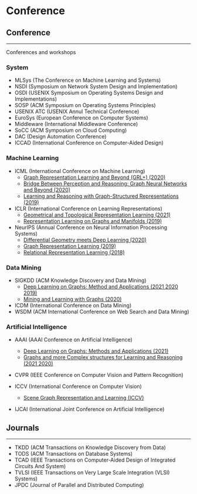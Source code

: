 # Conference

## Conference
---
Conferences and workshops
### System
- MLSys (The Conference on Machine Learning and Systems)
- NSDI (Symposium on Network System Design and Implementation)
- OSDI (USENIX Symposium on Operating Systems Design and Implementations)
- SOSP (ACM Symposium on Operating Systems Principles)
- USENIX ATC (USENIX Annul Technical Conference)
- EuroSys (European Conference on Computer Systems)
- Middleware (International Middleware Conference)
- SoCC (ACM Symposium on Cloud Computing)
- DAC (Design Automation Conference)
- ICCAD (International Conference on Computer-Aided Design)

### Machine Learning
- ICML (International Conference on Machine Learning)
    * [Graph Representation Learning and Beyond (GRL+) (2020)](https://grlplus.github.io/)
    * [Bridge Between Perception and Reasoning: Graph Neural Networks and Beyond (2020)](https://logicalreasoninggnn.github.io/)
    * [Learning and Reasoning with Graph-Structured Representations (2019)](https://graphreason.github.io/)
- ICLR (International Conference on Learning Representations)
    * [Geometrical and Topological Representation Learning (2021)](https://gt-rl.github.io/)
    * [Representation Learning on Graphs and Manifolds (2019)](https://rlgm.github.io/)
- NeurIPS (Annual Conference on Neural Information Processing Systems)
    * [Differential Geometry meets Deep Learning (2020)](https://sites.google.com/view/diffgeo4dl/home)
    * [Graph Representation Learning (2019)](https://grlearning.github.io/)
    * [Relational Representation Learning (2018)](https://r2learning.github.io/)

### Data Mining
- SIGKDD (ACM Knowledge Discovery and Data Mining)
    * [Deep Learning on Graphs: Method and Applications (2021 2020 2019)](https://deep-learning-graphs.bitbucket.io/dlg-kdd21/)
    * [Mining and Learning with Graphs (2020)](http://www.mlgworkshop.org/2020/)
- ICDM (International Conference on Data Mining)
- WSDM (ACM International Conference on Web Search and Data Mining)


### Artificial Intelligence
- AAAI (AAAI Conference on Artificial Intelligence)
    * [Deep Learning on Graphs: Methods and Applications (2021)](https://deep-learning-graphs.bitbucket.io/dlg-aaai21/)
    * [Graphs and more Complex structures for Learning and Reasoning (2021 2020)](https://sites.google.com/view/gclr2021/)

- CVPR (IEEE Conference on Computer Vision and Pattern Recognition)

- ICCV (International Conference on Computer Vision)
    * [Scene Graph Representation and Learning (ICCV)](https://cs.stanford.edu/people/ranjaykrishna/sgrl/index.html)

- IJCAI (International Joint Conference on Artificial Intelligence)





## Journals
---

- TKDD (ACM Transactions on Knowledge Discovery from Data)
- TODS (ACM Transactions on Database Systems)
- TCAD (IEEE Transactions on Computer-Aided Design of Integrated Circuits And System)
- TVLSI (IEEE Transactions on Very Large Scale Integration (VLSI) Systems)
- JPDC (Journal of Parallel and Distributed Computing)
